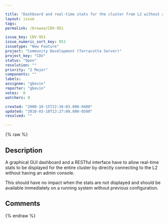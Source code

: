 ```yaml
---

title: "Dashboard and real-time stats for the cluster from L2 without admin console"
layout: issue
tags: 
permalink: /browse/CDV-951

issue_key: CDV-951
issue_numeric_sort_key: 951
issuetype: "New Feature"
project: "Community Development (Terracotta Server)"
project_key: "CDV"
status: "Open"
resolution: ""
priority: "2 Major"
components: ""
labels: 
assignee: "gbevin"
reporter: "gbevin"
votes:  0
watchers: 0

created: "2008-10-15T22:36:03.000-0400"
updated: "2010-03-10T13:27:08.000-0500"
resolved: ""

---
```




{% raw %}



## Description

<div markdown="1" class="description">

A graphical GUI dashboard and a RESTful interface have to allow real-time stats to be displayed for the entire cluster by directly connecting to the L2 without having an admin console.

This should have no impact when the stats are not displayed and should be available immediately on a running system without previous configuration.

</div>

## Comments



{% endraw %}
